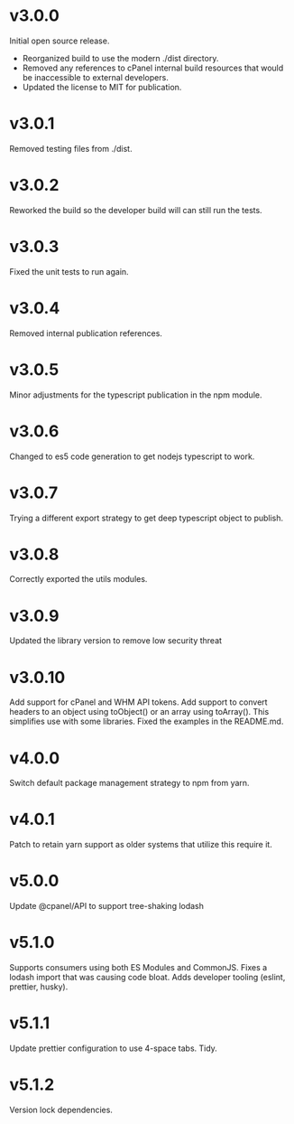 # v3.0.0

Initial open source release.

* Reorganized build to use the modern ./dist directory.
* Removed any references to cPanel internal build resources that would be inaccessible to external developers.
* Updated the license to MIT for publication.

# v3.0.1

Removed testing files from ./dist.

# v3.0.2

Reworked the build so the developer build will can still run the tests.

# v3.0.3

Fixed the unit tests to run again.

# v3.0.4

Removed internal publication references.

# v3.0.5

Minor adjustments for the typescript publication in the npm module.

# v3.0.6

Changed to es5 code generation to get nodejs typescript to work.

# v3.0.7

Trying a different export strategy to get deep typescript object to publish.

# v3.0.8

Correctly exported the utils modules.

# v3.0.9

Updated the library version to remove low security threat

# v3.0.10

Add support for cPanel and WHM API tokens.
Add support to convert headers to an object using toObject() or an array using toArray(). This simplifies use with some libraries.
Fixed the examples in the README.md.

# v4.0.0

Switch default package management strategy to npm from yarn.

# v4.0.1

Patch to retain yarn support as older systems that utilize this require it.

# v5.0.0

Update @cpanel/API to support tree-shaking lodash

# v5.1.0

Supports consumers using both ES Modules and CommonJS.
Fixes a lodash import that was causing code bloat.
Adds developer tooling (eslint, prettier, husky).

# v5.1.1

Update prettier configuration to use 4-space tabs. Tidy.

# v5.1.2

Version lock dependencies.